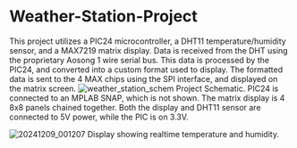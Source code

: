 # Weather-Station-Project

This project utilizes a PIC24 microcontroller, a DHT11 temperature/humidity sensor, and a MAX7219 matrix display. Data is received from the DHT using the proprietary Aosong 1 wire serial bus. This data is processed by the PIC24, and converted into a custom format used to display. The formatted data is sent to the 4 MAX chips using the SPI interface, and displayed on the matrix screen.
![weather_station_schem](https://github.com/user-attachments/assets/0b643618-0590-4bcc-aab0-3e4be8fcd1f6)
Project Schematic. PIC24 is connected to an MPLAB SNAP, which is not shown. The matrix display is 4 8x8 panels chained together. Both the display and DHT11 sensor are connected to 5V power, while the PIC is on 3.3V.



![20241209_001207](https://github.com/user-attachments/assets/80053d03-04d6-4c68-8cbd-cfd7beced0e9)
Display showing realtime temperature and humidity.
